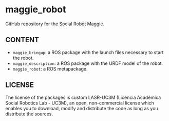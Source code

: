 # maggie_robot

GitHub repository for the Social Robot Maggie.

## CONTENT

- `maggie_bringup`: a ROS package with the launch files necessary to start the robot.
- `maggie_description`: a ROS package with the URDF model of the robot.
- `maggie_robot`: a ROS metapackage.

## LICENSE

The license of the packages is custom LASR-UC3M (Licencia Académica Social Robotics Lab - UC3M), an open, non-commercial license which enables you to download, modify and distribute the code as long as you distribute the sources.  
